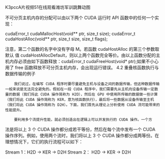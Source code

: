 K3pccA片视频51在线观看潍坊军训跳舞动图

不可分页主机内存的分配可以由以下两个 CUDA 运行时 API 函数中的任何一个实现：

cudaError_t cudaMallocHost(void** ptr, size_t size);
cudaError_t cudaHostAlloc(void** ptr, size_t size, size_t flags);

注意，第二个函数的名字中没有字母 M。若函数 cudaHostAlloc 的第三个参数取默认
值 cudaHostAllocDefault，则以上两个函数完全等价。由以上函数分配的主机内存必须由如下函数释放：cudaError_t cudaFreeHost(void* ptr);如果不小心用了 free 函数释放不可分页主机内存，会出现运行错误。
4.2  重叠核函数执行与数据传输的例子

        我们说过，在编写 CUDA 程序时要尽量避免主机与设备之间的数据传输，但这种数据传输一般来说是无法完全避免的。假如在一段 CUDA 程序中，我们需要先从主机向设备传输一定数量的数据（我们将此 CUDA 操作简称为 H2D），然后在 GPU 中使用所传输的数据做一些计算（我们将此 CUDA 操作简称为 KER，意为核函数执行），最后将一些数据从设备传输至主机（我们将此 CUDA 操作简称为 D2H）。下面，我们首先从理论上分析使用 CUDA 流可能带来的性能提升。

        要利用多个流提升性能，就必须创造出在逻辑上可以并发执行的 CUDA 操作。一个方
法是将以上 3 个 CUDA 操作都分成若干等份，然后在每个流中发布一个 CUDA 操作序列。例如，使用两个流时，我们将以上 3 个 CUDA 操作都分成两等份。在理想情况下，它们的执行流程可以如下：

Stream 1：H2D -> KER -> D2H
Stream 2： H2D -> KER -> D2H
